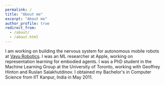 ```yaml
---
permalink: /
title: "About me"
excerpt: "About me"
author_profile: true
redirect_from: 
  - /about/
  - /about.html
---
```


I am working on building the nervous system for autonomous mobile robots at [Vayu Robotics](https://www.vayurobotics.com).
I was an ML researcher at Apple, working on representation learning for embodied agents.
I was a PhD student in the Machine Learning Group at the University of Toronto, working with Geoffrey Hinton and Ruslan Salakhutdinov.
I obtained my Bachelor's in Computer Science from IIT Kanpur, India in May 2011.
